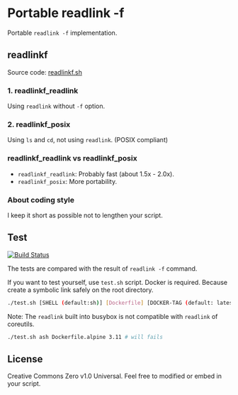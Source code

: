# Portable readlink -f

Portable `readlink -f` implementation.

## readlinkf

Source code: [readlinkf.sh](readlinkf.sh)

### 1. readlinkf_readlink

Using `readlink` without `-f` option.

### 2. readlinkf_posix

Using `ls` and `cd`, not using `readlink`. (POSIX compliant)

### readlinkf_readlink vs readlinkf_posix

- `readlinkf_readlink`: Probably fast (about 1.5x - 2.0x).
- `readlinkf_posix`: More portability.

### About coding style

I keep it short as possible not to lengthen your script.

## Test

[![Build Status](https://travis-ci.org/ko1nksm/readlinkf.svg?branch=master)](https://travis-ci.org/ko1nksm/readlinkf)

The tests are compared with the result of `readlink -f` command.

If you want to test yourself, use `test.sh` script. Docker is required.
Because create a symbolic link safely on the root directory.

```sh
./test.sh [SHELL (default:sh)] [Dockerfile] [DOCKER-TAG (default: latest)]
```

Note: The `readlink` built into busybox is not compatible with `readlink` of coreutils.

```sh
./test.sh ash Dockerfile.alpine 3.11 # will fails
```

## License

Creative Commons Zero v1.0 Universal.
Feel free to modified or embed in your script.
